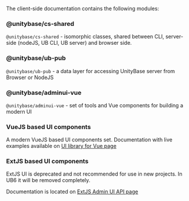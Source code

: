 The client-side documentation contains the following modules:

### @unitybase/cs-shared

`@unitybase/cs-shared` - isomorphic classes, shared between CLI, server-side (nodeJS, UB CLI, UB server) and browser side.

### @unitybase/ub-pub

`@unitybase/ub-pub` - a data layer for accessing UnityBase server from Browser or NodeJS

### @unitybase/adminui-vue

`@unitybase/adminui-vue` - set of tools and Vue components for building a modern UI

### VueJS based UI components

A modern VueJS based UI components set. Documentation with live examples available on [UI library for Vue page](/api/adminui-vue/index.html)   

### ExtJS based UI components

ExtJS UI is deprecated and not recommended for use in new projects. In UB6 it will be removed completely.

Documentation is located on [ExtJS Admin UI API page](/api/adminUI/index.html)


